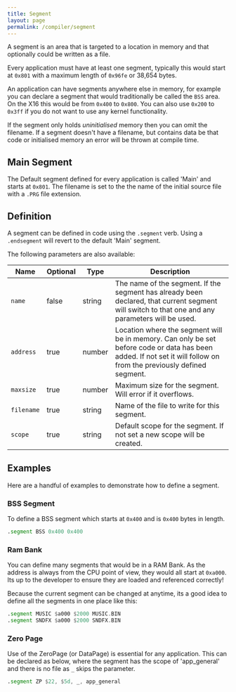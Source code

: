 ```yaml
---
title: Segment
layout: page
permalink: /compiler/segment
---
```


A segment is an area that is targeted to a location in memory and that optionally could be written as a file.

Every application must have at least one segment, typically this would start at `0x801` with a maximum length of `0x96fe` or 38,654 bytes.

An application can have segments anywhere else in memory, for example you can declare a segment that would traditionally be called the `BSS` area. On the X16 this would be from `0x400` to `0x800`. You can also use `0x200` to `0x3ff` if you do not want to use any kernel functionality.

If the segment only holds *uninitialised* memory then you can omit the filename. If a segment doesn't have a filename, but contains data be that code or initialised memory an error will be thrown at compile time.

## Main Segment

The Default segment defined for every application is called 'Main' and starts at `0x801`. The filename is set to the the name of the initial source file with a `.PRG` file extension.

## Definition

A segment can be defined in code using the `.segment` verb. Using a `.endsegment` will revert to the default 'Main' segment.

The following parameters are also available:

| Name | Optional | Type | Description |
| ---- | -------- | ---- | ----------- |
| `name` | false | string | The name of the segment. If the segment has already been declared, that current segment will switch to that one and any parameters will be used. |
| `address` | true | number | Location where the segment will be in memory. Can only be set before code or data has been added. If not set it will follow on from the previously defined segment. |
| `maxsize` | true | number | Maximum size for the segment. Will error if it overflows. |
| `filename` | true | string | Name of the file to write for this segment. |
| `scope` | true | string | Default scope for the segment. If not set a new scope will be created. |

## Examples

Here are a handful of examples to demonstrate how to define a segment.

### BSS Segment

To define a BSS segment which starts at `0x400` and is `0x400` bytes in length.

```asm
.segment BSS 0x400 0x400
```

### Ram Bank

You can define many segments that would be in a RAM Bank. As the address is always from the CPU point of view, they would all start at `0xa000`. Its up to the developer to ensure they are loaded and referenced correctly!

Because the current segment can be changed at anytime, its a good idea to define all the segments in one place like this:

```asm
.segment MUSIC $a000 $2000 MUSIC.BIN
.segment SNDFX $a000 $2000 SNDFX.BIN
```

### Zero Page

Use of the ZeroPage (or DataPage) is essential for any application. This can be declared as below, where the segment has the scope of 'app_general' and there is no file as `_` skips the parameter.

```asm
.segment ZP $22, $5d, _, app_general
```
